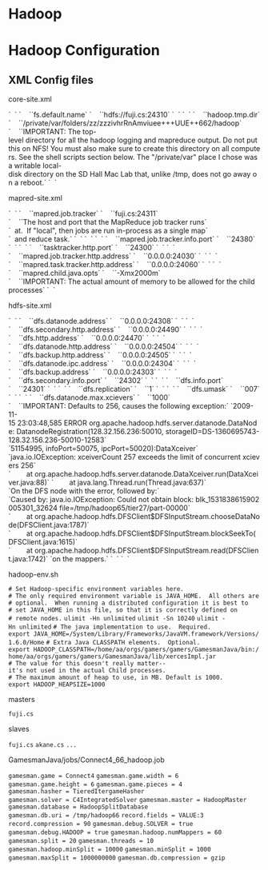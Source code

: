 Hadoop
======

Hadoop Configuration
====================

XML Config files
----------------

core-site.xml

<?xml version="1.0"?>
<?xml-stylesheet type="text/xsl" href="configuration.xsl"?>
<configuration>
`  `<property>
`    `<name>`fs.default.name`</name>
`    `<value>`hdfs://fuji.cs:24310`</value>
`  `</property>
`  `<property>
`    `<name>`hadoop.tmp.dir`</name>
`    `<value>`/private/var/folders/zz/zzzivhrRnAmviuee+++UUE++662/hadoop`</value>
`    `<description>`IMPORTANT: The top-level directory for all the hadoop logging and mapreduce output. Do not put this on NFS! You must also make sure to create this directory on all computers. See the shell scripts section below. The "/private/var" place I chose was a writable local-disk directory on the SD Hall Mac Lab that, unlike /tmp, does not go away on a reboot.`</description>
`  `</property>
</configuration>

mapred-site.xml

<?xml version="1.0"?>
<?xml-stylesheet type="text/xsl" href="configuration.xsl"?>
<configuration>
`  `<property>
`    `<name>`mapred.job.tracker`</name>
`    `<value>`fuji.cs:24311`</value>
`    `<description>`The host and port that the MapReduce job tracker runs`
`  at.  If "local", then jobs are run in-process as a single map`
`  and reduce task.`
`  `</description>
`  `</property>
`  `<property>
`    `<name>`mapred.job.tracker.info.port`</name>
`    `<value>`24380`</value>
`  `</property>
`  `<property>
`    `<name>`tasktracker.http.port`</name>
`    `<value>`24300`</value>
`  `</property>
`  `<property>
`    `<name>`mapred.job.tracker.http.address`</name>
`    `<value>`0.0.0.0:24030`</value>
`  `</property>
`  `<property>
`    `<name>`mapred.task.tracker.http.address`</name>
`    `<value>`0.0.0.0:24060`</value>
`  `</property>
`  `<property>
`    `<name>`mapred.child.java.opts`</name>
`    `<value>`-Xmx2000m`</value>
`    `<description>`IMPORTANT: The actual amount of memory to be allowed for the child processes`</description>
`  `</property>
</configuration>

hdfs-site.xml

<?xml version="1.0"?>
<?xml-stylesheet type="text/xsl" href="configuration.xsl"?>
<configuration>
`  `<property>
`    `<name>`dfs.datanode.address`</name>
`    `<value>`0.0.0.0:24308`</value>
`  `</property>
`  `<property>
`    `<name>`dfs.secondary.http.address`</name>
`    `<value>`0.0.0.0:24490`</value>
`  `</property>
`  `<property>
`    `<name>`dfs.http.address`</name>
`    `<value>`0.0.0.0:24470`</value>
`  `</property>
`  `<property>
`    `<name>`dfs.datanode.http.address`</name>
`    `<value>`0.0.0.0:24504`</value>
`  `</property>
`  `<property>
`    `<name>`dfs.backup.http.address`</name>
`    `<value>`0.0.0.0:24505`</value>
`  `</property>
`  `<property>
`    `<name>`dfs.datanode.ipc.address`</name>
`    `<value>`0.0.0.0:24304`</value>
`  `</property>
`  `<property>
`    `<name>`dfs.backup.address`</name>
`    `<value>`0.0.0.0:24303`</value>
`  `</property>
`  `<property>
`    `<name>`dfs.secondary.info.port`</name>
`    `<value>`24302`</value>
`  `</property>
`  `<property>
`    `<name>`dfs.info.port`</name>
`    `<value>`24301`</value>
`  `</property>
`  `<property>
`    `<name>`dfs.replication`</name>
`    `<value>`1`</value>
`  `</property>
`  `<property>
`    `<name>`dfs.umask`</name>
`    `<value>`007`</value>
`  `</property>
`  `<property>
`    `<name>`dfs.datanode.max.xcievers`</name>
`    `<value>`1000`</value>
`    `<description>`IMPORTANT: Defaults to 256, causes the following exception:`
`2009-11-15 23:03:48,585 ERROR org.apache.hadoop.hdfs.server.datanode.DataNode: DatanodeRegistration(128.32.156.236:50010, storageID=DS-1360695743-128.32.156.236-50010-12583`
`51154995, infoPort=50075, ipcPort=50020):DataXceiver`
`java.io.IOException: xceiverCount 257 exceeds the limit of concurrent xcievers 256`
`        at org.apache.hadoop.hdfs.server.datanode.DataXceiver.run(DataXceiver.java:88)`
`        at java.lang.Thread.run(Thread.java:637)`
`On the DFS node with the error, followed by:`
`Caused by: java.io.IOException: Could not obtain block: blk_1531838615902005301_32624 file=/tmp/hadoop65/tier27/part-00000`
`        at org.apache.hadoop.hdfs.DFSClient$DFSInputStream.chooseDataNode(DFSClient.java:1787)`
`        at org.apache.hadoop.hdfs.DFSClient$DFSInputStream.blockSeekTo(DFSClient.java:1615)`
`        at org.apache.hadoop.hdfs.DFSClient$DFSInputStream.read(DFSClient.java:1742)`
`on the mappers.`
`  `</description>
`  `</property>
</configuration>

hadoop-env.sh

`# Set Hadoop-specific environment variables here.`
`# The only required environment variable is JAVA_HOME.  All others are`
`# optional.  When running a distributed configuration it is best to`
`# set JAVA_HOME in this file, so that it is correctly defined on`
`# remote nodes.`
`ulimit -Hn unlimited`
`ulimit -Sn 10240`
`ulimit -Hn unlimited`
`# The java implementation to use.  Required.`
`export JAVA_HOME=/System/Library/Frameworks/JavaVM.framework/Versions/1.6.0/Home`
`# Extra Java CLASSPATH elements.  Optional.`
`export HADOOP_CLASSPATH=/home/aa/orgs/gamers/gamers/GamesmanJava/bin:/home/aa/orgs/gamers/gamers/GamesmanJava/lib/xercesImpl.jar`
`# The value for this doesn't really matter--it's not used in the actual Child processes.`
`# The maximum amount of heap to use, in MB. Default is 1000.`
`export HADOOP_HEAPSIZE=1000`

masters

`fuji.cs`

slaves

`fuji.cs`
`akane.cs`
`...`

GamesmanJava/jobs/Connect4\_66\_hadoop.job

`gamesman.game = Connect4`
`gamesman.game.width = 6`
`gamesman.game.height = 6`
`gamesman.game.pieces = 4`
`gamesman.hasher = TieredItergameHasher`
`gamesman.solver = C4IntegratedSolver`
`gamesman.master = HadoopMaster`
`gamesman.database = HadoopSplitDatabase`
`gamesman.db.uri = /tmp/hadoop66`
`record.fields = VALUE:3`
`record.compression = 90`
`gamesman.debug.SOLVER = true`
`gamesman.debug.HADOOP = true`
`gamesman.hadoop.numMappers = 60`
`gamesman.split = 20`
`gamesman.threads = 10`
`gamesman.hadoop.minSplit = 10000`
`gamesman.minSplit = 1000`
`gamesman.maxSplit = 1000000000`
`gamesman.db.compression = gzip`
